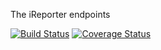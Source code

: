 The iReporter endpoints




[![Build Status](https://travis-ci.org/SherylWaga/API.svg?branch=develop)](https://travis-ci.org/SherylWaga/API)
[![Coverage Status](https://coveralls.io/repos/github/SherylWaga/API/badge.svg?branch=ch-implement-Travis-162341102)](https://coveralls.io/github/SherylWaga/API?branch=ch-implement-Travis-162341102)
